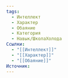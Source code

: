 ```yaml
---
tags:
  - Интеллект
  - Характер
  - Обаяние
  - Категория
  - Навык/ШколаХолода
Ссылки:
  - "[[Интеллект]]"
  - "[[Характер]]"
  - "[[Обаяние]]"
Источник:
---
```

